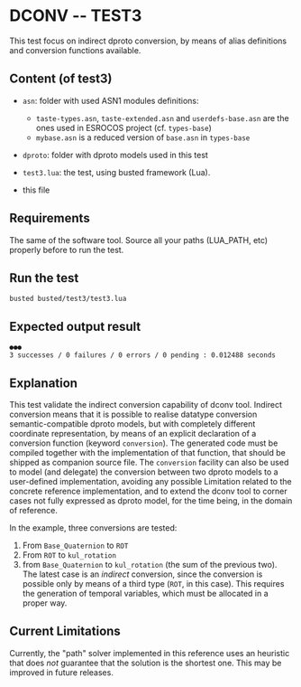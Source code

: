 # DCONV -- TEST3

This test focus on indirect dproto conversion, by means of alias definitions and conversion
functions available.

## Content (of test3)

  * `asn`: folder with used ASN1 modules definitions:
    * `taste-types.asn`, `taste-extended.asn` and `userdefs-base.asn` are the ones used in ESROCOS project (cf. `types-base`)
    * `mybase.asn` is a reduced version of `base.asn` in `types-base`
    
  * `dproto`: folder with dproto models used in this test
  * `test3.lua`: the test, using busted framework (Lua).
  * this file

## Requirements

The same of the software tool.
Source all your paths (LUA_PATH, etc) properly before to run the test.

## Run the test
```
busted busted/test3/test3.lua
```
## Expected output result
```
●●●
3 successes / 0 failures / 0 errors / 0 pending : 0.012488 seconds
```

## Explanation

This test validate the indirect conversion capability of dconv tool.
Indirect conversion means that it is possible to realise datatype conversion
semantic-compatible dproto models, but with completely different coordinate representation,
by means of an explicit declaration of a conversion function (keyword `conversion`).
The generated code must be compiled together with the implementation of that function,
that should be shipped as companion source file.
The `conversion` facility can also be used to model (and delegate) the conversion
between two dproto models to a user-defined implementation, avoiding any possible Limitation
related to the concrete reference implementation, and to extend the dconv tool to corner cases 
not fully expressed as dproto model, for the time being, in the domain of reference.

In the example, three conversions are tested:
  1. From `Base_Quaternion` to `ROT`
  2. From `ROT` to `kul_rotation`
  3. from `Base_Quaternion` to `kul_rotation` (the sum of the previous two).
The latest case is an *indirect* conversion, since the conversion is possible only
by means of a third type (`ROT`, in this case). This requires the generation of
temporal variables, which must be allocated in a proper way.

## Current Limitations

Currently, the "path" solver implemented in this reference uses an heuristic that
does *not* guarantee that the solution is the shortest one.
This may be improved in future releases.